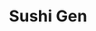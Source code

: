 ---
layout: place
title: "Sushi Gen"
permalink: /california/los-angeles/sushi-gen.html
stateAbbr: CA
stateName: California
cityName: Los Angeles
seo:
  name: "Sushi Gen"
  type: Restaurant
  links: http://www.sushigen-dtla.com/
description: "Sushi Gen serves delicious sushi in Los Angeles, California. Try fresh Japanese dishes for a great dining experience. "
place_id: ChIJnQsVUDjGwoARcEGiOJrPzZY
photos:
  - name: >-
      places/ChIJnQsVUDjGwoARcEGiOJrPzZY/photos/AeeoHcKDX45G_eN4mBNlfuxWTBJyn00VWRNn_qY3zI1p53x-RUYVaw192DxQaULs0hxwhqlgJhc9ZAIxrGUdEHvM67itqygpPsSO_AnoqXM5uMtFkmAPzXzTrZOztudotga5676ReZYsaVFCmq4I_sfqOD13gnEiQneALRpJ3Bcjz60QHn8zcrBypbN-rwn923ScrZZlNPWLrJxkf5vNgQWeV7n-QJrR5g2cKUtcNSHpghVVz54Cckdr9vadYIPOdDWucdtloOcyctE5fLo-swucwEj73wGgJ6oud8Y5E15FW38woRxKVPk-fsLRqnAr6FB6SB1KXNji_WZzKBp1gomOjA3Csmpa14-x1qvNu-QYUy5QCyEIzEEKSZ-KLG-Qakbk2X1kbP9nBH04EYyMg7ZZ9WhLx-ZxhyQ-w-tnUJSYMYyaSEE
    widthPx: 4080
    heightPx: 3060
    authorAttributions:
      - displayName: B L
        uri: https://maps.google.com/maps/contrib/114220081484267024583
        photoUri: >-
          https://lh3.googleusercontent.com/a-/ALV-UjWXAMFKYIILhVTEL8tSDi1r2DJDnFXIpUHsu5HTNZfOSQneE8hV=s100-p-k-no-mo
    flagContentUri: >-
      https://www.google.com/local/imagery/report/?cb_client=maps_api_places.places_api&image_key=!1e10!2sCIHM0ogKEICAgIDj5sjAhQE&hl=en-US
    googleMapsUri: >-
      https://www.google.com/maps/place//data=!3m4!1e2!3m2!1sCIHM0ogKEICAgIDj5sjAhQE!2e10!4m2!3m1!1s0x80c2c63850150b9d:0x96cdcf9a38a24170
  - name: >-
      places/ChIJnQsVUDjGwoARcEGiOJrPzZY/photos/AeeoHcI1NihSmNqnmb4wwZ6_yYmIRj8cLSe0ZIItm2-qSyW44X2h6tsNbzHw56x4EwQQi80U4TQdV4CFM4b9VZ7RnXlHhmplYCDKD_WwhHUFPlOUeCXX8DeBIxODcTw88hxVwtcDeFW0ggwrGVm2gTp-F08QGwVu9V1az_G3uFJt9mK8WZM8wCjSUgZeCKQ6zjbuoyjtPXoxX_jsJglUaRKtMspQr1FgC3MRynhEyJCbRmK2WslVN0ZlcFDhDPGul5sIs13hy_p8fj4jGGm1lnQI9ipISEVnWK82UKovEmJsOAdDDzNELahlz4o8ak_lBtRmh6D9W0mnbdAqyjCNaalaTKzOMqMPzOuV7SAIHGCjV7xwjf2yrqVawr1y08c5-DNmSWR5Fk_8PKi4JkHvm2z1eiIFHneBbceC4a11GRj64_x0mg
    widthPx: 4800
    heightPx: 3600
    authorAttributions:
      - displayName: CC Daniel Chen
        uri: https://maps.google.com/maps/contrib/105524574392331688248
        photoUri: >-
          https://lh3.googleusercontent.com/a-/ALV-UjXTytpMVRGOr8zonRabwNOckvjGcvrmtIroJ0We2NfqC4CniHat_Q=s100-p-k-no-mo
    flagContentUri: >-
      https://www.google.com/local/imagery/report/?cb_client=maps_api_places.places_api&image_key=!1e10!2sCIHM0ogKEICAgIDHtsSlQg&hl=en-US
    googleMapsUri: >-
      https://www.google.com/maps/place//data=!3m4!1e2!3m2!1sCIHM0ogKEICAgIDHtsSlQg!2e10!4m2!3m1!1s0x80c2c63850150b9d:0x96cdcf9a38a24170
  - name: >-
      places/ChIJnQsVUDjGwoARcEGiOJrPzZY/photos/AeeoHcLP9UmBezGdON8CpkTu0TSZU_pDLRLWsJLMy0Z0Vjxol3AB_Ind7dXvNF-37HM-1axHpULeVPiWpLmWIx2tQKR4Id3mz_MiM6RttQlRt8YcW0DH4xM1vaYNXeRVWz0Ol7QSrsnodJWS4t9ZpbUhlDHLYKuqrbTskbl18ssand-Duu46ygJswqfC4ZBLv0iMxGzFRxfO-04UsA60FC-WB7swkWWAgD2ay-cicxXyo95d44wOZN1QpkxtSVsdjWXcYpf_siIM10MsAcGoUju4cZVLalNRuBOLIu45r680k9pWOtlueaO9uddR_k9tMhMAh_UhPoySRWFRUeR8IwxqmPzFNJjD6lbz6iCQHY7s5hs0skXXEvJhsoCk29Rk2u5DmAPw7hU1DNC-ZVuoRsOdJG5XDgOuMUYpUAYwCQ4NgcA
    widthPx: 4032
    heightPx: 3024
    authorAttributions:
      - displayName: Ben Kwan
        uri: https://maps.google.com/maps/contrib/105947861154665256774
        photoUri: >-
          https://lh3.googleusercontent.com/a/ACg8ocKg1MIciprRN9bI8TpMyPRcnkUPVWwy5BHmvjake2AL5P_bQQ8=s100-p-k-no-mo
    flagContentUri: >-
      https://www.google.com/local/imagery/report/?cb_client=maps_api_places.places_api&image_key=!1e10!2sCIHM0ogKEICAgMDIj6mUNQ&hl=en-US
    googleMapsUri: >-
      https://www.google.com/maps/place//data=!3m4!1e2!3m2!1sCIHM0ogKEICAgMDIj6mUNQ!2e10!4m2!3m1!1s0x80c2c63850150b9d:0x96cdcf9a38a24170
  - name: >-
      places/ChIJnQsVUDjGwoARcEGiOJrPzZY/photos/AeeoHcJho7jL1SsB8QdHG56WvE4yz9nPHSBBOZSoNjzyoPwowB2I_k5DrQrtsT3f5N0mJo6xXv7n_iV4bQHIwL1TQlNwTAjMKrFVeEPu8gQC2BLfHhqysFo5RDIIXp5ZL-YXYfxi9qOW3q9_AzBn1Fdm3ZfAgxpfS4UZW7wfUe1oD-MEnlHCaiEvYEZkvJK1zWAqVIKR5GvRYd-26eLWLf8eoH_-XR1c-9jvUkpxIybZwungM4dkwJYcQDgZ4zaVQ4qPuT7Oa2af_4tMZRbxJeqT3-uPNH_jtp_rGiGJMQzaU-e24bVq77JFVcw_mzgXESzDxu57tEKHFs2c03lLB2L3hRX5rXFYWENdpK5TetABKKO19zU5LNTL2xTv5-UrJxgtyHIlwbqfbcQVQPUZgyVtgvZ9ZnZkj3kckeCsO_xxlok
    widthPx: 4032
    heightPx: 3024
    authorAttributions:
      - displayName: Eshaan Deshmukh
        uri: https://maps.google.com/maps/contrib/112394524354338132325
        photoUri: >-
          https://lh3.googleusercontent.com/a-/ALV-UjV_xdpA3Fh_LTgZ4h2IvR8X5zzUjeE0ebvafzL_e6u_pW_6zaYxGg=s100-p-k-no-mo
    flagContentUri: >-
      https://www.google.com/local/imagery/report/?cb_client=maps_api_places.places_api&image_key=!1e10!2sCIHM0ogKEICAgMDwpNjiPg&hl=en-US
    googleMapsUri: >-
      https://www.google.com/maps/place//data=!3m4!1e2!3m2!1sCIHM0ogKEICAgMDwpNjiPg!2e10!4m2!3m1!1s0x80c2c63850150b9d:0x96cdcf9a38a24170
  - name: >-
      places/ChIJnQsVUDjGwoARcEGiOJrPzZY/photos/AeeoHcKBuYn_4crn-sA7r01IroYTmDDc4v01dm2VfldgBX1ZQUbWvv8S3uq3S3KIEp6BHBFdlAZN8y7kowZUblTw4eYhbWed7jmSCdj6I-Po2ZJMq6JCgFeANosZkozNHPwnI7aUETzRQl5e6yfVqI8rKnFEjqgC8xfm1D03zeBa8YZ6I0JwfQbsMwbb1Evan1IycudHROxPet5G7jketLw4wYU0fXMHwcmvTazutxX-QZ8aa7xZhVfbKCtMT_NHdJ3u6Pa1bvCf7FkxTTU1WJewDxkpXOXBbDE76otINficzCl3KG1wymXnI75v_HnWRw3EqUUCj7XwbLqDAT6kDC_FhM46PcuzZAF_22EjxRl_zI11Rzmthbtu1V71c0HnffeoSMpuAuK7BeXhx90vEk50pQQ4M82IPFtSpYEQ7yKswm25arBF
    widthPx: 4800
    heightPx: 3600
    authorAttributions:
      - displayName: Brian Wong
        uri: https://maps.google.com/maps/contrib/105600942402676374566
        photoUri: >-
          https://lh3.googleusercontent.com/a-/ALV-UjVHEM9YvQwDS88mM_7fWFP8zsZAdpmkfpEs7Y787JmxOqD-tskU=s100-p-k-no-mo
    flagContentUri: >-
      https://www.google.com/local/imagery/report/?cb_client=maps_api_places.places_api&image_key=!1e10!2sCIHM0ogKEICAgMDwwInewgE&hl=en-US
    googleMapsUri: >-
      https://www.google.com/maps/place//data=!3m4!1e2!3m2!1sCIHM0ogKEICAgMDwwInewgE!2e10!4m2!3m1!1s0x80c2c63850150b9d:0x96cdcf9a38a24170
  - name: >-
      places/ChIJnQsVUDjGwoARcEGiOJrPzZY/photos/AeeoHcKQ3a0zEWM5n6JWv0yQ2VQ35JJBd6Xo-s-S_Uu08shapfIL5mw674OyzUcKVdVAqMIjZjB8Al4zf7JGP_wbJcS3MoPKxlr-zbNdGnthpMkkVk6UGvAS1wbDZjP6uiTIO_hMmvHSyfxET0PkKcXA1CkJLwPxamEGjtKFRJjGfomyZde2o3wPfa_Zgwc2AZ_qRw4rkXs6sVKe_I3LeV3rb8iO-AvTiDYDNtD5MNyE4uLqz2HSOQS1l5rhT_cEyVdb2kcfr6qxW_gNjLZCUk7jlAefFIJuYQGvwT6jAFXDzg58UL000L5DvCKu3XrxOfruZVKd3uO51O1h0FmZ6WbP9pcQsrsOmi12jv5cJIhUpRbvYZiUT2CnPE7Th6b3Qzu28YIabtetHQ-Nm2J5cuJD4CbIpSLyCA_3kWXZHh9bGpYb8OoT
    widthPx: 3024
    heightPx: 4032
    authorAttributions:
      - displayName: Yoshimi
        uri: https://maps.google.com/maps/contrib/114508275291516497201
        photoUri: >-
          https://lh3.googleusercontent.com/a-/ALV-UjXZXvedJjGSRITNYuqOQlzootvHJNUkX29QY190TNYV0deNGVJ1=s100-p-k-no-mo
    flagContentUri: >-
      https://www.google.com/local/imagery/report/?cb_client=maps_api_places.places_api&image_key=!1e10!2sCIHM0ogKEICAgIDnl5nJzgE&hl=en-US
    googleMapsUri: >-
      https://www.google.com/maps/place//data=!3m4!1e2!3m2!1sCIHM0ogKEICAgIDnl5nJzgE!2e10!4m2!3m1!1s0x80c2c63850150b9d:0x96cdcf9a38a24170
  - name: >-
      places/ChIJnQsVUDjGwoARcEGiOJrPzZY/photos/AeeoHcJOgVjtVcH0v1VkcOyKURqylYd_lN__ZvG8I3Rkk4Pkki19FsC6jvTM4P7a-t9S7hbC9ipoP4D0CaX0gfrOlv2ITnffHjUVf8hwjblm2vtJkxVbPBtHsiMP4GL6TDRmlgM8QbwDnwo1kyRIMnYZaRRoIzl7vTwJICCbjx5Tf10hNqzCh8IAgIuuREruYOCjVA_p--7VfTeSYSmr-kwRr_RD8hOVNX0wSJBFO2EjkM4d_tXaxl0ixQ9wm1jUc194hMw3WrK0TWvnfgIqa3PbPwn1ErVda-r1iHocZeD-8uMc_zQmsuJ0_HN5u0fotXK2M1DOC3sn4zHCLppDOH2hqPB4gR3TxgBRqY1BgpYKO8Bd1ddbvRbBGXnpqTnR8iMdY5NXIfgJ0m_sq_Aixm-OBcMzdUS21UhjONBZaT7fJNaEQGiT
    widthPx: 4800
    heightPx: 3600
    authorAttributions:
      - displayName: LU NA
        uri: https://maps.google.com/maps/contrib/103355767927954669037
        photoUri: >-
          https://lh3.googleusercontent.com/a/ACg8ocIidmzYjvUz8jwRCEdXFFGVqsil4a3zoRup5ELvfDaw2hofog=s100-p-k-no-mo
    flagContentUri: >-
      https://www.google.com/local/imagery/report/?cb_client=maps_api_places.places_api&image_key=!1e10!2sCIHM0ogKEICAgID_pu_4jwE&hl=en-US
    googleMapsUri: >-
      https://www.google.com/maps/place//data=!3m4!1e2!3m2!1sCIHM0ogKEICAgID_pu_4jwE!2e10!4m2!3m1!1s0x80c2c63850150b9d:0x96cdcf9a38a24170
  - name: >-
      places/ChIJnQsVUDjGwoARcEGiOJrPzZY/photos/AeeoHcJUloSv2NWdlqCoNIjYHiYWWTdTZlrRrFcQsTcgDF2tvdZ4SPjpcU6eZlNJaPG2Z30m6iASJ4YHnPdO0rApKVR9PqyVFd_w4B4mGYHUdC2syfxQLNiRGu-1qMXf35OxtfgLjfXL7GCjR3_dVmpps9rsvpZwgvH4odKYgmi0JsbLIetXVLfxS34TkPyYX_p8TiJwi99X-9nR7dkrPJi3u3KizhHOXvoQL7ZEM3SRzbqGbwdVRnyzx1DX4papLj4nr8tNAAjvD61IfgY_huI8D6ckSmDty3h3r6wHtd9ubcjUUl9DfE0Qj5bqgklm7CMR8asJWGSCR-xBr_8jF_8adz3StnZ5HKYWewnHc8DB1lN_IkaAlq3zvYuyqXjcmhbEG6Fk9xq62_OxUirn_WGSIJ3MMJTsw0SYqdLyE87Kuyo
    widthPx: 3024
    heightPx: 4032
    authorAttributions:
      - displayName: Max Jackowitz
        uri: https://maps.google.com/maps/contrib/113915917666904962525
        photoUri: >-
          https://lh3.googleusercontent.com/a/ACg8ocL8fH_CrHyCA_P-5AfNUv8FD0w_OBHbHGzhDQ0l8Egfzn8w=s100-p-k-no-mo
    flagContentUri: >-
      https://www.google.com/local/imagery/report/?cb_client=maps_api_places.places_api&image_key=!1e10!2sCIHM0ogKEICAgICT-uznaQ&hl=en-US
    googleMapsUri: >-
      https://www.google.com/maps/place//data=!3m4!1e2!3m2!1sCIHM0ogKEICAgICT-uznaQ!2e10!4m2!3m1!1s0x80c2c63850150b9d:0x96cdcf9a38a24170
  - name: >-
      places/ChIJnQsVUDjGwoARcEGiOJrPzZY/photos/AeeoHcJTASxwLtRytlqVsLxXp-xq2Hehz859ocJe5Qx7JATKM2Z7MNSUK1xeiOQJJNI47w8HiCLTAMzJq4UVEVRT_MjmxkZOyO8Ug5d4nk7tUsNaWkRP5mxCsC9NMCP0eRF5ArVn6o-LzFxKAdIEurZa4h6i1sp-K53Q3CRThR4t1cKcnHctnOmjfzxW08lJdhlnTTx_INVO38cw0QsO5Flg3lBHIky42YUhuVCiUGWj1dy40ZKVJydLZRY936zXFdhnNAMB94pf3WbF6cSAzJTkZVNBZWtL0F4FyZp0PzdDl9Z4NoECpi6AXNI-ag8eIwUv_HmFNAbb72D-MM3bjUfwfx6DhkWm0ufsepcq0Pa0Q-iwr_EKn8PB583haAijGV95qOcNgz_39PBSqqBs9yaO0bn0qzewgEsn7EbPZEUIYsfYjzPY
    widthPx: 4032
    heightPx: 3024
    authorAttributions:
      - displayName: 'N'
        uri: https://maps.google.com/maps/contrib/108752601406621007985
        photoUri: >-
          https://lh3.googleusercontent.com/a-/ALV-UjUd3CPlqLKeVcDH19riIiK0WXLdPtxUOBD_8wBhmlIhW9JfMYgE=s100-p-k-no-mo
    flagContentUri: >-
      https://www.google.com/local/imagery/report/?cb_client=maps_api_places.places_api&image_key=!1e10!2sCIHM0ogKEICAgMDglYGvwwE&hl=en-US
    googleMapsUri: >-
      https://www.google.com/maps/place//data=!3m4!1e2!3m2!1sCIHM0ogKEICAgMDglYGvwwE!2e10!4m2!3m1!1s0x80c2c63850150b9d:0x96cdcf9a38a24170
  - name: >-
      places/ChIJnQsVUDjGwoARcEGiOJrPzZY/photos/AeeoHcJu5HBJu2yO9puk6wREGy2gDTVJ5mgTtEjrcPubFY4ysY5iOwfKMO4UTBL_JelJRfWe6CkOMSBTAQnCl7kKXD4yqlRXIsEOXdqCeU1eG3kYfU8lO4xMwF7aBv5blzpmCBDVlwQ3PC3ervAP7AAkWnWbFBErnNQAoLTCCwwV34J6oQP0oAC0x2Wpz-VBzBV6Go2aM-UJadNvVO-hTPZjx-w9LPByD2DB2aU9vNAPCe8FtboAacccI0GuccDhGVueXtB88dfRHwyzmRC4vnSzVOjqOnjfVfiuiDONk890iAUoUNDa6VaH-sjIexN1y2jbdMzo1RE6GeEcKFxeMhgwAUKtIAR2SVa8gQveYT-yaLCs68r2NvYWdCs3mTx8s0aVVJiTwKPVo6dDCvtcEMw5Hh775CTairZ6YR7UPdifbIH7PnM
    widthPx: 4032
    heightPx: 3024
    authorAttributions:
      - displayName: Sebastian Gonzales
        uri: https://maps.google.com/maps/contrib/109005112226946856170
        photoUri: >-
          https://lh3.googleusercontent.com/a-/ALV-UjX8-auL-lb0tF4YapDuBkfsiFI3U06fZoWnLyb2E9Yj4dLB3frD=s100-p-k-no-mo
    flagContentUri: >-
      https://www.google.com/local/imagery/report/?cb_client=maps_api_places.places_api&image_key=!1e10!2sCIHM0ogKEICAgIDDs8zu5wE&hl=en-US
    googleMapsUri: >-
      https://www.google.com/maps/place//data=!3m4!1e2!3m2!1sCIHM0ogKEICAgIDDs8zu5wE!2e10!4m2!3m1!1s0x80c2c63850150b9d:0x96cdcf9a38a24170
address: 422 E 2nd St, Los Angeles, CA 90012, USA
street: 422 E 2nd St
city: Los Angeles
state: CA
zip: '90012'
country: USA
neighborhood: Downtown Los Angeles
latitude: '34.046711'
longitude: '-118.238617'
accessibility_options:
  wheelchairAccessibleParking: true
  wheelchairAccessibleEntrance: true
  wheelchairAccessibleRestroom: true
  wheelchairAccessibleSeating: true
business_status: OPERATIONAL
name: Sushi Gen
google_maps_links:
  directionsUri: >-
    https://www.google.com/maps/dir//''/data=!4m7!4m6!1m1!4e2!1m2!1m1!1s0x80c2c63850150b9d:0x96cdcf9a38a24170!3e0
  placeUri: https://maps.google.com/?cid=10866569737196945776
  writeAReviewUri: >-
    https://www.google.com/maps/place//data=!4m3!3m2!1s0x80c2c63850150b9d:0x96cdcf9a38a24170!12e1
  reviewsUri: >-
    https://www.google.com/maps/place//data=!4m4!3m3!1s0x80c2c63850150b9d:0x96cdcf9a38a24170!9m1!1b1
  photosUri: >-
    https://www.google.com/maps/place//data=!4m3!3m2!1s0x80c2c63850150b9d:0x96cdcf9a38a24170!10e5
primary_type: Sushi Restaurant
opening_hours:
  regular: null
  current: null
secondary_opening_hours:
  regular:
    weekdayDescriptions: null
    type: null
  current:
    weekdayDescriptions: null
    type: null
phone: (213) 617-0552
price_level: PRICE_LEVEL_EXPENSIVE
price_range: null
rating: '4.6'
rating_count: 1580
website: http://www.sushigen-dtla.com/
reviews: null
parking_options: null
payment_options: null
allow_dogs: null
curbside_pickup: null
delivery: null
dine_in: null
good_for_children: null
good_for_groups: null
good_for_sports: null
live_music: null
menu_for_children: null
outdoor_seating: null
reservable: null
restroom: null
serves_beer: null
serves_breakfast: null
serves_brunch: null
serves_cocktails: null
serves_coffee: null
serves_dinner: null
serves_dessert: null
serves_lunch: null
serves_vegetarian_food: null
serves_wine: null
takeout: null
summary: null

---